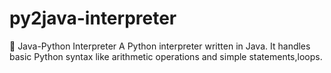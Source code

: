# py2java-interpreter
🐍 Java-Python Interpreter A Python interpreter written in Java. It handles basic Python syntax like arithmetic operations and simple statements,loops. 
